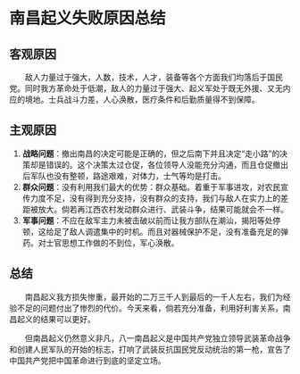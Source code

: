 # 南昌起义失败原因总结
## 客观原因
&emsp;&emsp;敌人力量过于强大，人数，技术，人才，装备等各个方面我们均落后于国民党。同时我方革命处于低潮，敌人的力量过于强大、起义军处于既无外援、又无内应的境地。士兵战斗力差，人心涣散，医疗条件和后勤质量得不到保障。


## 主观原因
1. **战略问题**：撤出南昌的决定可能是正确的，但之后南下并且决定“走小路”的决策却是错误的。这个决策太过仓促，各位领导人没能充分沟通，而且仓促撤出后军队也没有整顿，路途艰难，对体力，士气等均是打击。
2. **群众问题**：没有利用我们最大的优势：群众基础。着重于军事进攻，对农民宣传力度不足，没有得到充分支持，没有群众的支持，我们与敌人在实力上的差距被放大。倘若再江西农村发动群众进行、武装斗争，结果可能就会不一样。
3. **军事问题**：不应在敌军主力未被击破以前而让我方部队在潮汕，揭阳等处停顿，这给足了敌人调遣集中的时机。而且对器械保护不足，没有准备充足的弹药。对士官思想工作做的不到位，军心涣散。


## 总结
&emsp;&emsp;南昌起义我方损失惨重，最开始的二万三千人到最后的一千人左右，我们为经验不足的问题付出了惨烈的代价。今天来看，倘若充分准备，利用好利害关系，南昌起义的结果可以更好。

&emsp;&emsp;但南昌起义仍然意义非凡，八一南昌起义是中国共产党独立领导武装革命战争和创建人民军队的开始的标志，打响了武装反抗国民党反动统治的第一枪，宣告了中国共产党把中国革命进行到底的坚定立场。

